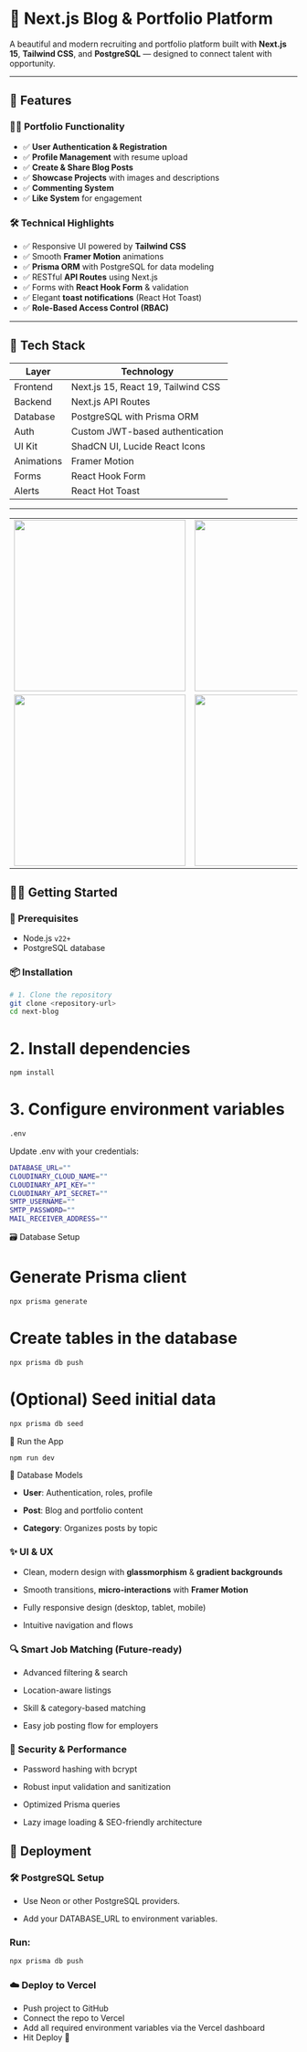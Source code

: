 # 🎯 Next.js Blog & Portfolio Platform

A beautiful and modern recruiting and portfolio platform built with **Next.js 15**, **Tailwind CSS**, and **PostgreSQL** — designed to connect talent with opportunity.

---

## 🚀 Features

### 🧑‍💼 Portfolio Functionality
- ✅ **User Authentication & Registration**  
- ✅ **Profile Management** with resume upload  
- ✅ **Create & Share Blog Posts**  
- ✅ **Showcase Projects** with images and descriptions  
- ✅ **Commenting System**  
- ✅ **Like System** for engagement  

### 🛠️ Technical Highlights
- ✅ Responsive UI powered by **Tailwind CSS**  
- ✅ Smooth **Framer Motion** animations  
- ✅ **Prisma ORM** with PostgreSQL for data modeling  
- ✅ RESTful **API Routes** using Next.js  
- ✅ Forms with **React Hook Form** & validation  
- ✅ Elegant **toast notifications** (React Hot Toast)  
- ✅ **Role-Based Access Control (RBAC)**  

---

## 🧰 Tech Stack

| Layer       | Technology                         |
|-------------|------------------------------------|
| Frontend    | Next.js 15, React 19, Tailwind CSS |
| Backend     | Next.js API Routes                 |
| Database    | PostgreSQL with Prisma ORM         |
| Auth        | Custom JWT-based authentication    |
| UI Kit      | ShadCN UI, Lucide React Icons      |
| Animations  | Framer Motion                      |
| Forms       | React Hook Form                    |
| Alerts      | React Hot Toast                    |

---

<table>
  <tr>
    <td><img src="https://github.com/user-attachments/assets/301b7af1-77c8-4fdd-a343-c10a5af73055" width="300"/></td>
    <td><img src="https://github.com/user-attachments/assets/3dbf4349-b6f7-45bb-9bb4-9d2dd467d43a" width="300"/></td>
    <td><img src="https://github.com/user-attachments/assets/69b973a0-41c5-4ff3-ad00-bd421b0ae505" width="300"/></td>
  </tr>
  <tr>
    <td><img src="https://github.com/user-attachments/assets/26b60782-435d-49b5-aaa0-0b1c7fbeace0" width="300"/></td>
    <td><img src="https://github.com/user-attachments/assets/b0fdb65c-7cf4-4367-b80d-68757b7a29e9" width="300"/></td>
    <td><img src="https://github.com/user-attachments/assets/7dcd9133-8f18-4e43-b3c6-c4240a9cb034" width="300"/></td>
  </tr>
</table>











## 🧑‍💻 Getting Started

### 🔧 Prerequisites

- Node.js `v22+`
- PostgreSQL database

### 📦 Installation

```bash
# 1. Clone the repository
git clone <repository-url>
cd next-blog
```
# 2. Install dependencies
```bash
npm install
```
# 3. Configure environment variables
```bash
.env
```
Update .env with your credentials:
```bash
DATABASE_URL=""
CLOUDINARY_CLOUD_NAME=""
CLOUDINARY_API_KEY=""
CLOUDINARY_API_SECRET=""
SMTP_USERNAME=""
SMTP_PASSWORD=""
MAIL_RECEIVER_ADDRESS=""
```
🗃️ Database Setup

# Generate Prisma client
```bash
npx prisma generate
```
# Create tables in the database
```bash
npx prisma db push
```
# (Optional) Seed initial data
```bash
npx prisma db seed
```
🧪 Run the App
```bash
npm run dev
```
🧩 Database Models

- **User**: Authentication, roles, profile

- **Post**: Blog and portfolio content

- **Category**: Organizes posts by topic

### ✨ UI & UX
- Clean, modern design with **glassmorphism** & **gradient backgrounds**

- Smooth transitions, **micro-interactions** with **Framer Motion**

- Fully responsive design (desktop, tablet, mobile)

- Intuitive navigation and flows

### 🔍 Smart Job Matching (Future-ready)
- Advanced filtering & search

- Location-aware listings

- Skill & category-based matching

- Easy job posting flow for employers

### 🔐 Security & Performance
- Password hashing with bcrypt

- Robust input validation and sanitization

- Optimized Prisma queries

- Lazy image loading & SEO-friendly architecture

##  🚢 Deployment
###  🛠 PostgreSQL Setup
- Use Neon or other PostgreSQL providers.

- Add your DATABASE_URL to environment variables.

### Run:
```bash
npx prisma db push
```
### ☁️ Deploy to Vercel
- Push project to GitHub
- Connect the repo to Vercel
- Add all required environment variables via the Vercel dashboard
- Hit Deploy 🎉
